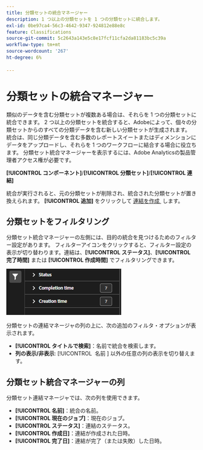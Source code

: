```yaml
---
title: 分類セットの統合マネージャー
description: 1 つ以上の分類セットを 1 つの分類セットに統合します。
exl-id: 0be97ca4-56c3-4642-9347-924812e88e8c
feature: Classifications
source-git-commit: 5c2643a143e5c8e17fcf11cfa2da81183bc5c39a
workflow-type: tm+mt
source-wordcount: '267'
ht-degree: 6%

---
```


# 分類セットの統合マネージャー

類似のデータを含む分類セットが複数ある場合は、それらを 1 つの分類セットに統合できます。 2 つ以上の分類セットを統合すると、Adobeによって、個々の分類セットからのすべての分類データを含む新しい分類セットが生成されます。 統合は、同じ分類データを含む多数のレポートスイートまたはディメンションにデータをアップロードし、それらを 1 つのワークフローに結合する場合に役立ちます。 分類セット統合マネージャーを表示するには、Adobe Analyticsの製品管理者アクセス権が必要です。

**[!UICONTROL コンポーネント]**/**[!UICONTROL 分類セット]**/**[!UICONTROL 連結]**

統合が実行されると、元の分類セットが削除され、統合された分類セットが置き換えられます。 **[!UICONTROL 追加]** をクリックして [&#x200B; 連結を作成 &#x200B;](process.md) します。

## 分類セットをフィルタリング

分類セット統合マネージャーの左側には、目的の統合を見つけるためのフィルター設定があります。 フィルターアイコンをクリックすると、フィルター設定の表示が切り替わります。連結は、**[!UICONTROL ステータス]**、**[!UICONTROL 完了時間]** または **[!UICONTROL 作成時間]** でフィルタリングできます。

![&#x200B; 分類セット統合フィルター &#x200B;](../../assets/classification-set-consolidation-filters.png)

分類セットの連結マネージャの列の上に、次の追加のフィルタ・オプションが表示されます。

* **[!UICONTROL タイトルで検索]**：名前で統合を検索します。
* **列の表示/非表示**: [!UICONTROL &#x200B; 名前 &#x200B;] 以外の任意の列の表示を切り替えます。

## 分類セット統合マネージャーの列

分類セット連結マネージャでは、次の列を使用できます。

* **[!UICONTROL 名前]**：統合の名前。
* **[!UICONTROL 現在のジョブ]**：現在のジョブ。<!-- todo: better description -->
* **[!UICONTROL ステータス]**：連結のステータス。<!-- todo: get list of possible statuses -->
* **[!UICONTROL 作成日]**：連結が作成された日時。
* **[!UICONTROL 完了日]**：連結が完了（または失敗）した日時。
